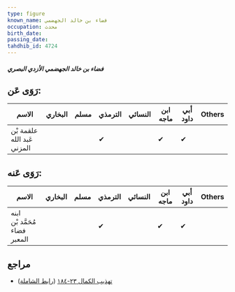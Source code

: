 ```yaml
---
type: figure
known_name: فضاء بن خالد الجهضمي
occupation: محدث
birth_date:
passing_date:
tahdhib_id: 4724
---
```

##### فضاء بن خالد الجهضمي الأزدي البصري

## رَوَى عَن:
| الاسم                      | البخاري | مسلم | الترمذي | النسائي | ابن ماجه | أبي داود | Others |
| -------------------------- | ------- | ---- | ------- | ------- | -------- | -------- | ------ |
| علقمة بْن عَبد الله المزني |         |      | ✔       |         | ✔        | ✔        |        |
## رَوَى عَنه:
| الاسم                         | البخاري | مسلم | الترمذي | النسائي | ابن ماجه | أبي داود | Others |
| ----------------------------- | ------- | ---- | ------- | ------- | -------- | -------- | ------ |
| ابنه مُحَمَّد بْن فضاء المعبر |         |      | ✔       |         | ✔        | ✔        |        |
## مراجع
- [تهذيب الكمال ٢٣-١٨٤](obsidian://open?vault=Tahdhib-al-Kamal&file=Figures/٤٧٢٤-فضاء%20بن%20خالد%20الجهضمي%20الأزدي%20البصري) ([رابط الشاملة](https://shamela.ws/book/3722/12071))